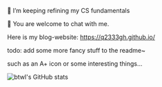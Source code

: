 🌱 I’m keeping refining my CS fundamentals

💬 You are welcome to chat with me.

Here is my blog-website: https://q2333gh.github.io/

todo: add some more fancy stuff to the readme~ 

such as an A+ icon or some interesting things…


![btwl's GitHub stats]([https://github-readme-stats.vercel.app/api?username=q2333gh&show_icons=true&theme=default](https://github-readme-stats.vercel.app/api?username=q2333gh&show_icons=true&theme=default)https://github-readme-stats.vercel.app/api?username=q2333gh&show_icons=true&theme=default)
